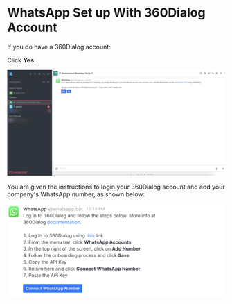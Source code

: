 # WhatsApp Set up With 360Dialog Account

If you do have a 360Dialog account:

Click **Yes.**

![](<../../../../../../.gitbook/assets/image (652) (1) (1) (1).png>)

You are given the instructions to login your 360Dialog account and add your company's WhatsApp number, as shown below:

![](<../../../../../../.gitbook/assets/image (676) (1) (1).png>)
